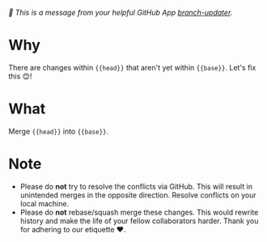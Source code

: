 *👋 This is a message from your helpful GitHub App [branch-updater](https://github.com/instana/branch-updater).*

# Why

There are changes within `{{head}}` that aren't yet within `{{base}}`. Let's fix this 😊!

# What

Merge `{{head}}` into `{{base}}`.

# Note

 - Please do **not** try to resolve the conflicts via GitHub. This will result in unintended merges in the opposite direction. Resolve conflicts on your local machine.
 - Please do **not** rebase/squash merge these changes. This would rewrite history and make the life of your fellow collaborators harder. Thank you for adhering to our etiquette ❤️.
